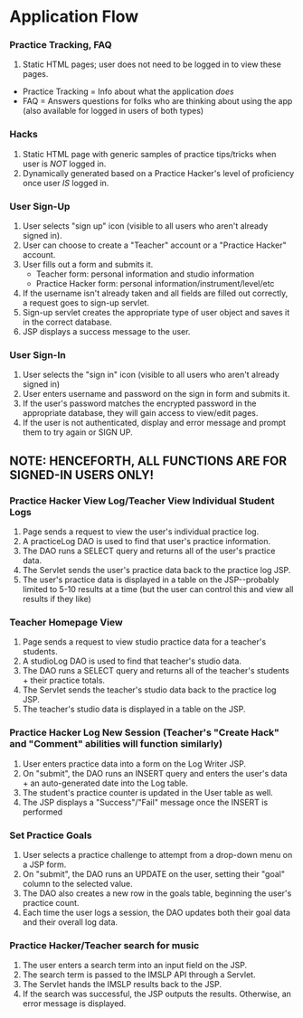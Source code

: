 # Application Flow

### Practice Tracking, FAQ

1. Static HTML pages; user does not need to be logged in to view these pages. 
* Practice Tracking = Info about what the application _does_
* FAQ = Answers questions for folks who are thinking about using the app (also available for logged in users of both types)


### Hacks
1. Static HTML page with generic samples of practice tips/tricks when user is *NOT* logged in.
2. Dynamically generated based on a Practice Hacker's level of proficiency once user *IS* logged in.


### User Sign-Up 

1. User selects "sign up" icon (visible to all users who aren't already signed in).
2. User can choose to create a "Teacher" account or a "Practice Hacker" account.
3. User fills out a form and submits it. 
	* Teacher form: personal information and studio information
	* Practice Hacker form: personal information/instrument/level/etc
4. If the username isn't already taken and all fields are filled out correctly, a request goes to sign-up servlet. 
5. Sign-up servlet creates the appropriate type of user object and saves it in the correct database. 
6. JSP displays a success message to the user. 


### User Sign-In

1. User selects the "sign in" icon (visible to all users who aren't already signed in) 
2. User enters username and password on the sign in form and submits it. 
3. If the user's password matches the encrypted password in the appropriate database, they will gain access to view/edit pages. 
4. If the user is not authenticated, display and error message and prompt them to try again or SIGN UP. 


## NOTE: HENCEFORTH, ALL FUNCTIONS ARE FOR SIGNED-IN USERS ONLY!


### Practice Hacker View Log/Teacher View Individual Student Logs

1. Page sends a request to view the user's individual practice log.
2. A practiceLog DAO is used to find that user's practice information.
3. The DAO runs a SELECT query and returns all of the user's practice data. 
4. The Servlet sends the user's practice data back to the practice log JSP. 
5. The user's practice data is displayed in a table on the JSP--probably limited to 5-10 results at a time (but the user can control this and view all results if they like) 


### Teacher Homepage View

1. Page sends a request to view studio practice data for a teacher's students. 
2. A studioLog DAO is used to find that teacher's studio data. 
3. The DAO runs a SELECT query and returns all of the teacher's students + their practice totals.
4. The Servlet sends the teacher's studio data back to the practice log JSP. 
5. The teacher's studio data is displayed in a table on the JSP.


### Practice Hacker Log New Session (Teacher's "Create Hack" and "Comment" abilities will function similarly)

1. User enters practice data into a form on the Log Writer JSP. 
2. On "submit", the DAO runs an INSERT query and enters the user's data + an auto-generated date into the Log table. 
3. The student's practice counter is updated in the User table as well. 
4. The JSP displays a "Success"/"Fail" message once the INSERT is performed 


### Set Practice Goals 

1. User selects a practice challenge to attempt from a drop-down menu on a JSP form. 
2. On "submit", the DAO runs an UPDATE on the user, setting their "goal" column to the selected value. 
3. The DAO also creates a new row in the goals table, beginning the user's practice count. 
4. Each time the user logs a session, the DAO updates both their goal data and their overall log data. 


### Practice Hacker/Teacher search for music 

1. The user enters a search term into an input field on the JSP. 
2. The search term is passed to the IMSLP API through a Servlet.
3. The Servlet hands the IMSLP results back to the JSP. 
4. If the search was successful, the JSP outputs the results. Otherwise, an error message is displayed. 







